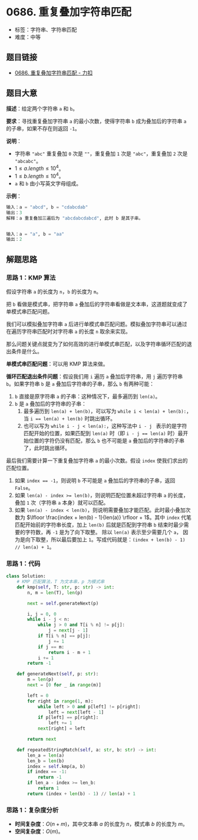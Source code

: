 # 0686. 重复叠加字符串匹配

- 标签：字符串、字符串匹配
- 难度：中等

## 题目链接

- [0686. 重复叠加字符串匹配 - 力扣](https://leetcode.cn/problems/repeated-string-match/)

## 题目大意

**描述**：给定两个字符串 `a` 和 `b`。

**要求**：寻找重复叠加字符串 `a` 的最小次数，使得字符串 `b` 成为叠加后的字符串 `a` 的子串，如果不存在则返回 `-1`。

**说明**：

- 字符串 `"abc"` 重复叠加 `0` 次是 `""`，重复叠加 `1` 次是 `"abc"`，重复叠加 `2` 次是 `"abcabc"`。
- $1 \le a.length \le 10^4$。
- $1 \le b.length \le 10^4$。
- `a` 和 `b` 由小写英文字母组成。

**示例**：

```python
输入：a = "abcd", b = "cdabcdab"
输出：3
解释：a 重复叠加三遍后为 "abcdabcdabcd", 此时 b 是其子串。


输入：a = "a", b = "aa"
输出：2
```

## 解题思路

### 思路 1：KMP 算法

假设字符串 `a` 的长度为 `n`，`b` 的长度为 `m`。

把 `b` 看做是模式串，把字符串 `a` 叠加后的字符串看做是文本串，这道题就变成了单模式串匹配问题。

我们可以模拟叠加字符串 `a` 后进行单模式串匹配问题。模拟叠加字符串可以通过在遍历字符串匹配时对字符串 `a` 的长度 `n` 取余来实现。

那么问题关键点就变为了如何高效的进行单模式串匹配，以及字符串循环匹配的退出条件是什么。

**单模式串匹配问题**：可以用 KMP 算法来做。

**循环匹配退出条件问题**：假设我们用 `i` 遍历 `a` 叠加后字符串，用 `j` 遍历字符串 `b`。如果字符串 `b` 是 `a` 叠加后字符串的子串，那么 `b` 有两种可能：

1. `b` 直接是原字符串 `a` 的子串：这种情况下，最多遍历到 `len(a)`。
2. `b` 是 `a` 叠加后的字符串的子串：
   1. 最多遍历到 `len(a) + len(b)`，可以写为 `while i < len(a) + len(b):`，当 `i == len(a) + len(b)` 时跳出循环。
   2. 也可以写为 `while i - j < len(a):`，这种写法中 `i - j ` 表示的是字符匹配开始的位置，如果匹配到 `len(a)` 时（即 `i - j == len(a)` 时）最开始位置的字符仍没有匹配，那么 `b` 也不可能是 `a` 叠加后的字符串的子串了，此时跳出循环。

最后我们需要计算一下重复叠加字符串 `a` 的最小次数。假设 `index` 使我们求出的匹配位置。

1. 如果 `index == -1`，则说明 `b` 不可能是 `a` 叠加后的字符串的子串，返回 `False`。
2. 如果 `len(a) - index >= len(b)`，则说明匹配位置未超过字符串 `a` 的长度，叠加 `1` 次（字符串 `a` 本身）就可以匹配。
3. 如果 `len(a) - index < len(b)`，则说明需要叠加才能匹配。此时最小叠加次数为 $\lfloor \frac{index + len(b) - 1}{len(a)} \rfloor + 1$。其中 `index`  代笔匹配开始前的字符串长度，加上 `len(b)` 后就是匹配到字符串 `b` 结束时最少需要的字符数，再 `-1` 是为了向下取整。 除以 `len(a)` 表示至少需要几个 `a`， 因为是向下取整，所以最后要加上 `1`。写成代码就是：`(index + len(b) - 1) // len(a) + 1`。

### 思路 1：代码

```python
class Solution:
    # KMP 匹配算法，T 为文本串，p 为模式串
    def kmp(self, T: str, p: str) -> int:
        n, m = len(T), len(p)

        next = self.generateNext(p)

        i, j = 0, 0
        while i - j < n:
            while j > 0 and T[i % n] != p[j]:
                j = next[j - 1]
            if T[i % n] == p[j]:
                j += 1
            if j == m:
                return i - m + 1
            i += 1
        return -1

    def generateNext(self, p: str):
        m = len(p)
        next = [0 for _ in range(m)]

        left = 0
        for right in range(1, m):
            while left > 0 and p[left] != p[right]:
                left = next[left - 1]
            if p[left] == p[right]:
                left += 1
            next[right] = left

        return next

    def repeatedStringMatch(self, a: str, b: str) -> int:
        len_a = len(a)
        len_b = len(b)
        index = self.kmp(a, b)
        if index == -1:
            return -1
        if len_a - index >= len_b:
            return 1
        return (index + len(b) - 1) // len(a) + 1
```

### 思路 1：复杂度分析

- **时间复杂度**：$O(n + m)$，其中文本串 $a$ 的长度为 $n$，模式串 $b$ 的长度为 $m$。
- **空间复杂度**：$O(m)$。

